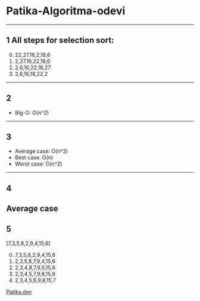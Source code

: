 # Patika-Algoritma-odevi

---
## 1 All steps for selection sort:
0. 22,27,16,2,18,6
1. 2,27,16,22,18,6
2. 2,6,16,22,18,27
3. 2,6,16,18,22,2
---
## 2 
- Big-O: O(n^2)
---
## 3 
- Average case: O(n^2)
- Best case: O(n)
- Worst case: O(n^2)
---
## 4 
Average case
---
## 5 
[7,3,5,8,2,9,4,15,6]

0. 7,3,5,8,2,9,4,15,6
1. 2,3,5,8,7,9,4,15,6
3. 2,3,4,8,7,9,5,15,6
4. 2,3,4,5,7,9,8,15,6
5. 2,3,4,5,6,9,8,15,7

[Patika.dev](https://www.patika.dev/tr)
